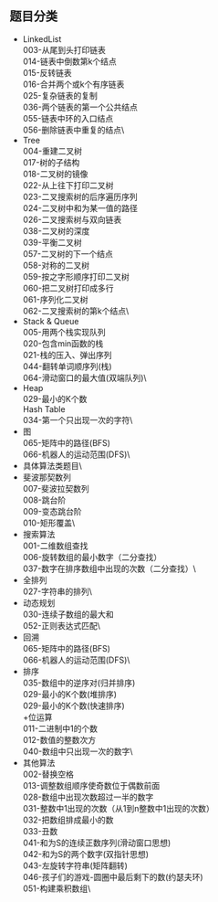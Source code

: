 ## 题目分类
+ LinkedList\
003-从尾到头打印链表\
014-链表中倒数第k个结点\
015-反转链表\
016-合并两个或k个有序链表\
025-复杂链表的复制\
036-两个链表的第一个公共结点\
055-链表中环的入口结点\
056-删除链表中重复的结点\
+ Tree\
004-重建二叉树\
017-树的子结构\
018-二叉树的镜像\
022-从上往下打印二叉树\
023-二叉搜索树的后序遍历序列\
024-二叉树中和为某一值的路径\
026-二叉搜索树与双向链表\
038-二叉树的深度\
039-平衡二叉树\
057-二叉树的下一个结点\
058-对称的二叉树\
059-按之字形顺序打印二叉树\
060-把二叉树打印成多行\
061-序列化二叉树\
062-二叉搜索树的第k个结点\
+ Stack & Queue\
005-用两个栈实现队列\
020-包含min函数的栈\
021-栈的压入、弹出序列\
044-翻转单词顺序列(栈)\
064-滑动窗口的最大值(双端队列)\
+ Heap\
029-最小的K个数\
Hash Table\
034-第一个只出现一次的字符\
+ 图\
065-矩阵中的路径(BFS)\
066-机器人的运动范围(DFS)\
+ 具体算法类题目\
+ 斐波那契数列\
007-斐波拉契数列\
008-跳台阶\
009-变态跳台阶\
010-矩形覆盖\
+ 搜索算法\
001-二维数组查找\
006-旋转数组的最小数字（二分查找）\
037-数字在排序数组中出现的次数（二分查找）\
+ 全排列\
027-字符串的排列\
+ 动态规划\
030-连续子数组的最大和\
052-正则表达式匹配\
+ 回溯\
065-矩阵中的路径(BFS)\
066-机器人的运动范围(DFS)\
+ 排序\
035-数组中的逆序对(归并排序)\
029-最小的K个数(堆排序)\
029-最小的K个数(快速排序)\
+位运算\
011-二进制中1的个数\
012-数值的整数次方\
040-数组中只出现一次的数字\
+ 其他算法\
002-替换空格\
013-调整数组顺序使奇数位于偶数前面\
028-数组中出现次数超过一半的数字\
031-整数中1出现的次数（从1到n整数中1出现的次数）\
032-把数组排成最小的数\
033-丑数\
041-和为S的连续正数序列(滑动窗口思想)\
042-和为S的两个数字(双指针思想)\
043-左旋转字符串(矩阵翻转)\
046-孩子们的游戏-圆圈中最后剩下的数(约瑟夫环)\
051-构建乘积数组\
